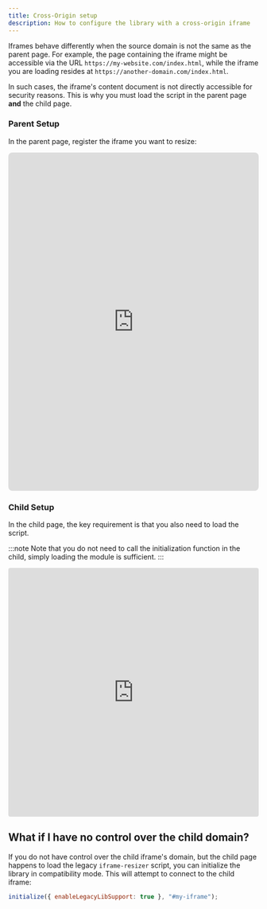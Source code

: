 ```yaml
---
title: Cross-Origin setup
description: How to configure the library with a cross-origin iframe  
---
```


Iframes behave differently when the source domain is not the same as the parent page. For example, the page containing the iframe might be
accessible via the URL `https://my-website.com/index.html`, while the iframe you are loading resides at `https://another-domain.com/index.html`.

In such cases, the iframe's content document is not directly accessible for security reasons.
This is why you must load the script in the parent page **and** the child page.

### Parent Setup

In the parent page, register the iframe you want to resize:

<iframe src="https://codesandbox.io/embed/xj24pg?view=editor" style="width:100%; height: 680px; border:0; border-radius: 8px; overflow:hidden;" title="cross-origin open-iframe-resizer" allow="accelerometer; ambient-light-sensor; camera; encrypted-media; geolocation; gyroscope; hid; microphone; midi; payment; usb; vr; xr-spatial-tracking" sandbox="allow-forms allow-modals allow-popups allow-presentation allow-same-origin allow-scripts"></iframe>

### Child Setup

In the child page, the key requirement is that you also need to load the script.

:::note
Note that you do not need to call the initialization function in the child, simply loading the module is sufficient.
:::

<iframe src="https://codesandbox.io/embed/msv4hr?view=editor&module=%2Findex.html" style="width:100%; height: 500px; border:0; border-radius: 4px; overflow:hidden;" title="growing-iframe" allow="accelerometer; ambient-light-sensor; camera; encrypted-media; geolocation; gyroscope; hid; microphone; midi; payment; usb; vr; xr-spatial-tracking" sandbox="allow-forms allow-modals allow-popups allow-presentation allow-same-origin allow-scripts"></iframe>

## What if I have no control over the child domain?

If you do not have control over the child iframe's domain, but the child page happens to load the legacy `iframe-resizer` script,
you can initialize the library in compatibility mode. This will attempt to connect to the child iframe:

```javascript
initialize({ enableLegacyLibSupport: true }, "#my-iframe");
  ```

